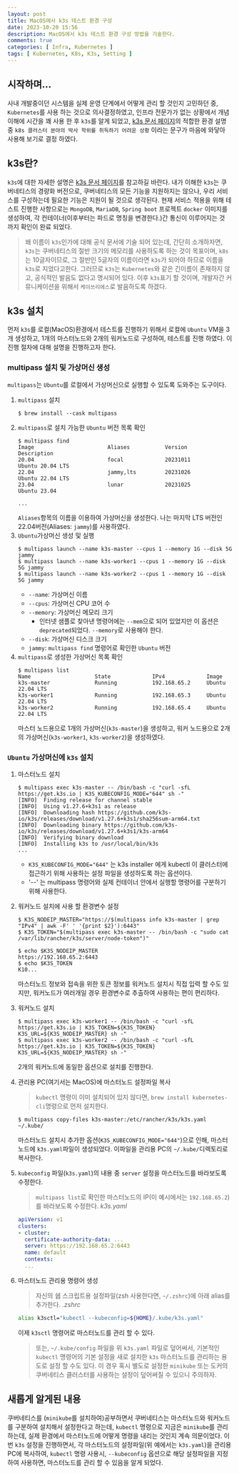 ```yaml
---
layout: post
title: MacOS에서 k3s 테스트 환경 구성
date: 2023-10-20 15:56
description: MacOS에서 k3s 테스트 환경 구성 방법을 기술한다.
comments: true
categories: [ Infra, Kubernetes ]
tags: [ Kubernetes, K8s, K3s, Setting ]
---
```


## 시작하며...
사내 개발중이던 시스템을 실제 운영 단계에서 어떻게 관리 할 것인지 고민하던 중, `Kubernetes`를 사용 하는 것으로 의사결정하였고,
인프라 전문가가 없는 상황에서 개념 이해에 시간을 꽤 사용 한 후 `k3s`를 알게 되었고, [k3s 문서 페이지](https://docs.k3s.io/kr/)의
적합한 환경 설명 중 `k8s 클러스터 분야의 박사 학위를 취득하기 어려운 상황` 이라는 문구가 마음에 와닿아 사용해 보기로 결정 하였다.

## k3s란?
`k3s`에 대한 자세한 설명은 [k3s 문서 페이지](https://docs.k3s.io/kr/)를 참고하길 바란다.
내가 이해한 `k3s`는 쿠버네티스의 경량화 버전으로, 쿠버네티스의 모든 기능을 지원하지는 않으나, 우리 서비스를 구성하는데 필요한
기능은 지원이 될 것으로 생각된다.
현재 서비스 적용을 위해 테스트 진행한 사항으로는 `MongoDB`, `MariaDB`, `Spring boot` 프로젝트 `docker` 이미지를 생성하여,
각 컨테이너(이후부터는 파드로 명칭을 변경한다.)간 통신이 이루어지는 것 까지 확인이 완료 되었다.

> 왜 이름이 `k3s`인가에 대해 공식 문서에 기술 되어 있는데, 간단히 소개하자면, `k3s`는 쿠버네티스의 절반 크기의 메모리를 사용하도록
> 하는 것이 목표이며, `k8s`는 10글자이므로, 그 절반인 5글자의 이름이라면 `k3s`가 되어야 하므로 이름을 `k3s`로 지었다고한다.
> 그러므로 `k3s`는 `Kubernetes`와 같은 긴이름이 존재하지 않고, 공식적인 발음도 없다고 명시되어 있다.
> 이후 `k3s`표기 할 것이며, 개발자간 커뮤니케이션을 위해서 `케이쓰리에스`로 발음하도록 하겠다.

## k3s 설치
먼저 `k3s`를 로컬(MacOS)환경에서 테스트를 진행하기 위해서 로컬에 `Ubuntu` VM을 3개 생성하고, 1개의 마스터노드와 2개의 워커노드로 구성하여,
테스트를 진행 하였다. 이 진행 절차에 대해 설명을 진행하고자 한다.

### multipass 설치 및 가상머신 생성
`multipass`는 `Ubuntu`를 로컬에서 가상머신으로 실행할 수 있도록 도와주는 도구이다.

1. `multipass` 설치
   ```shell
   $ brew install --cask multipass
   ```
2. `multipass`로 설치 가능한 `Ubuntu` 버전 목록 확인
   ```shell
   $ multipass find
   Image                       Aliases           Version          Description
   20.04                       focal             20231011         Ubuntu 20.04 LTS
   22.04                       jammy,lts         20231026         Ubuntu 22.04 LTS
   23.04                       lunar             20231025         Ubuntu 23.04
   
   ...
   ```
   `Aliases`항목의 이름을 이용하여 가상머신을 생성한다. 나는 마지막 LTS 버전인 22.04버전(Aliases: `jammy`)를 사용하였다.
3. `Ubuntu`가상머신 생성 및 실행
   ```shell
   $ multipass launch --name k3s-master --cpus 1 --memory 1G --disk 5G jammy
   $ multipass launch --name k3s-worker1 --cpus 1 --memory 1G --disk 5G jammy
   $ multipass launch --name k3s-worker2 --cpus 1 --memory 1G --disk 5G jammy
   ```
   - `--name`: 가상머신 이름
   - `--cpus`: 가상머신 CPU 코어 수
   - `--memory`: 가상머신 메모리 크기
     - 인터넷 샘플로 찾아낸 명령어에는 `--mem`으로 되어 있었지만 이 옵션은 `deprecated`되었다. `--memory`로 사용해야 한다.
   - `--disk`: 가상머신 디스크 크기
   - `jammy`: `multipass find` 명령어로 확인한 `Ubuntu` 버전
4. `multipass`로 생성한 가상머신 목록 확인
   ```shell
   $ multipass list
   Name                    State             IPv4             Image
   k3s-master              Running           192.168.65.2     Ubuntu 22.04 LTS
   k3s-worker1             Running           192.168.65.3     Ubuntu 22.04 LTS
   k3s-worker2             Running           192.168.65.4     Ubuntu 22.04 LTS
   ```
   마스터 노드용으로 1개의 가상머신(`k3s-master`)을 생성하고, 워커 노드용으로 2개의 가상머신(`k3s-worker1`, `k3s-worker2`)을 생성하였다.

### `Ubuntu` 가상머신에 `k3s` 설치
1. 마스터노드 설치
   ```shell
   $ multipass exec k3s-master -- /bin/bash -c "curl -sfL https://get.k3s.io | K3S_KUBECONFIG_MODE="644" sh -"
   [INFO]  Finding release for channel stable
   [INFO]  Using v1.27.6+k3s1 as release
   [INFO]  Downloading hash https://github.com/k3s-io/k3s/releases/download/v1.27.6+k3s1/sha256sum-arm64.txt
   [INFO]  Downloading binary https://github.com/k3s-io/k3s/releases/download/v1.27.6+k3s1/k3s-arm64
   [INFO]  Verifying binary download
   [INFO]  Installing k3s to /usr/local/bin/k3s
   ...
   ```
   - `K3S_KUBECONFIG_MODE="644"` 는 k3s installer 에게 kubectl 이 클러스터에 접근하기 위해 사용하는 설정 파일을 생성하도록 하는 옵션이다.
   - '--' 는 multipass 명령어와 실제 컨테이너 안에서 실행할 명령어를 구분하기 위해 사용한다.
2. 워커노드 설치에 사용 할 환경변수 설정
   ```shell
   $ K3S_NODEIP_MASTER="https://$(multipass info k3s-master | grep "IPv4" | awk -F' ' '{print $2}'):6443"
   $ K3S_TOKEN="$(multipass exec k3s-master -- /bin/bash -c "sudo cat /var/lib/rancher/k3s/server/node-token")"
   
   $ echo $K3S_NODEIP_MASTER
   https://192.168.65.2:6443
   $ echo $K3S_TOKEN
   K10...
   ```
   마스터노드 정보와 접속을 위한 토큰 정보를 워커노드 설치시 직접 입력 할 수도 있지만, 워커노드가 여러개일 경우 환경변수로 추출하여 사용하는 편이 편리하다.
3. 워커노드 설치
   ```shell
   $ multipass exec k3s-worker1 -- /bin/bash -c "curl -sfL https://get.k3s.io | K3S_TOKEN=${K3S_TOKEN} K3S_URL=${K3S_NODEIP_MASTER} sh -"
   $ multipass exec k3s-worker2 -- /bin/bash -c "curl -sfL https://get.k3s.io | K3S_TOKEN=${K3S_TOKEN} K3S_URL=${K3S_NODEIP_MASTER} sh -"
   ```
   2개의 워커노드에 동일한 옵션으로 설치를 진행한다.
4. 관리용 PC(여기서는 MacOS)에 마스터노드 설정파일 복사
   > `kubectl` 명령이 이미 설치되어 있지 않다면, `brew install kubernetes-cli`명령으로 먼저 설치한다.
   ```shell
   $ multipass copy-files k3s-master:/etc/rancher/k3s/k3s.yaml ~/.kube/
   ```
   마스터노드 설치시 추가한 옵션(`K3S_KUBECONFIG_MODE="644"`)으로 인해, 마스터노드에 `k3s.yaml`파일이 생성되었다. 이파일을 관리용 PC의
   `~/.kube/`디렉토리로 복사한다.
5. `kubeconfig` 파일(`k3s.yaml`)의 내용 중 `server` 설정을 마스터노드를 바라보도록 수정한다.
   > `multipass list`로 확인한 마스터노드의 IP(이 예시에서는 `192.168.65.2`)를 바라보도록 수정한다.
   _k3s.yaml_
   ```yaml
   apiVersion: v1
   clusters:
   - cluster:
     certificate-authority-data: ...
     server: https://192.168.65.2:6443
     name: default
     contexts:
     ...
   ```
6. 마스터노드 관리용 명령어 생성
   > 자신의 쉡 스크립트용 설정파일(zsh 사용한다면, `~/.zshrc`)에 아래 alias를 추가한다.
   _.zshrc_
   ```bash
   alias k3sctl="kubectl --kubeconfig=${HOME}/.kube/k3s.yaml"
   ```
   이제 `k3sctl` 명령어로 마스터노드를 관리 할 수 있다.

   > 또는, `~/.kube/config` 파일을 위 `k3s.yaml` 파일로 덮어써서, 기본적인 `kubectl` 명령어의 기본 설정을 새로 설치한 `k3s` 마스터노드를
   > 관리하는 용도로 설정 할 수도 있다. 이 경우 혹시 별도로 설정한 `minikube` 또는 도커의 쿠버네티스 클러스터를 사용하는 설정이 덮어써질 수 있으니
   > 주의하자.

## 새롭게 알게된 내용
쿠버네티스를 (`minikube`를 설치하여)공부하면서 쿠버네티스는 마스터노드와 워커노드를 구분하여 설치해서 설정한다고 하는데, `kubectl` 명령으로 
지금은 `minikube`를 관리하는데, 실제 환경에서 마스터노드에 어떻게 명령을 내리는 것인지 계속 의문이었다.
이번 `k3s` 설정을 진행하면서, 각 마스터노드의 설정파일(위 예에서는 `k3s.yaml`)을 관리용 PC에 복사하여, `kubectl` 명령 사용시,
`--kubeconfig` 옵션으로 해당 설정파일을 지정하여 사용하면, 마스터노드를 관리 할 수 있음을 알게 되었다.
